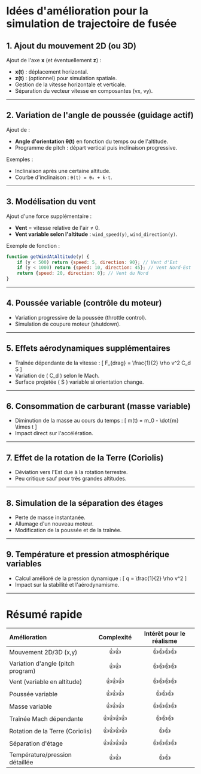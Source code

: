 
# Idées d'amélioration pour la simulation de trajectoire de fusée

## 1. Ajout du mouvement 2D (ou 3D)
Ajout de l'axe **x** (et éventuellement **z**) :
- **x(t)** : déplacement horizontal.
- **z(t)** : (optionnel) pour simulation spatiale.
- Gestion de la vitesse horizontale et verticale.
- Séparation du vecteur vitesse en composantes (vx, vy).

---

## 2. Variation de l'angle de poussée (guidage actif)
Ajout de :
- **Angle d'orientation θ(t)** en fonction du temps ou de l'altitude.
- Programme de pitch : départ vertical puis inclinaison progressive.

Exemples :
- Inclinaison après une certaine altitude.
- Courbe d'inclinaison : `θ(t) = θ₀ + k·t`.

---

## 3. Modélisation du vent
Ajout d'une force supplémentaire :
- **Vent** = vitesse relative de l'air ≠ 0.
- **Vent variable selon l'altitude** : `wind_speed(y)`, `wind_direction(y)`.

Exemple de fonction :
```javascript
function getWindAtAltitude(y) {
    if (y < 500) return {speed: 5, direction: 90}; // Vent d'Est
    if (y < 1000) return {speed: 10, direction: 45}; // Vent Nord-Est
    return {speed: 20, direction: 0}; // Vent du Nord
}
```

---

## 4. Poussée variable (contrôle du moteur)
- Variation progressive de la poussée (throttle control).
- Simulation de coupure moteur (shutdown).

---

## 5. Effets aérodynamiques supplémentaires
- Traînée dépendante de la vitesse : 
  \[
  F_{drag} = \frac{1}{2} \rho v^2 C_d S
  \]
- Variation de \( C_d \) selon le Mach.
- Surface projetée \( S \) variable si orientation change.

---

## 6. Consommation de carburant (masse variable)
- Diminution de la masse au cours du temps :
  \[
  m(t) = m_0 - \dot{m} \times t
  \]
- Impact direct sur l'accélération.

---

## 7. Effet de la rotation de la Terre (Coriolis)
- Déviation vers l'Est due à la rotation terrestre.
- Peu critique sauf pour très grandes altitudes.

---

## 8. Simulation de la séparation des étages
- Perte de masse instantanée.
- Allumage d'un nouveau moteur.
- Modification de la poussée et de la traînée.

---

## 9. Température et pression atmosphérique variables
- Calcul amélioré de la pression dynamique :
  \[
  q = \frac{1}{2} \rho v^2
  \]
- Impact sur la stabilité et l'aérodynamisme.

---

# Résumé rapide

| Amélioration | Complexité | Intérêt pour le réalisme |
|:---|:---:|:---:|
| Mouvement 2D/3D (x,y) | 👍👍 | 👍👍👍👍 |
| Variation d'angle (pitch program) | 👍👍 | 👍👍👍👍 |
| Vent (variable en altitude) | 👍👍👍 | 👍👍👍👍 |
| Poussée variable | 👍👍👍 | 👍👍👍 |
| Masse variable | 👍👍👍 | 👍👍👍👍 |
| Traînée Mach dépendante | 👍👍👍👍 | 👍👍👍 |
| Rotation de la Terre (Coriolis) | 👍👍👍👍 | 👍👍 |
| Séparation d'étage | 👍👍👍👍 | 👍👍👍👍 |
| Température/pression détaillée | 👍👍 | 👍👍 |
